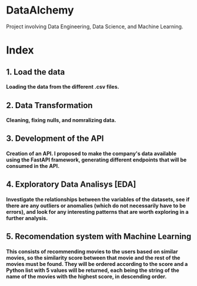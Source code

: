 # DataAlchemy
Project involving Data Engineering, Data Science, and Machine Learning.

# Index

## 1. Load the data
#### Loading the data from the different .csv files.

## 2. Data Transformation
#### Cleaning, fixing nulls, and nomralizing data.

## 3. Development of the API
#### Creation of an API. I proposed to make the company's data available using the FastAPI framework, generating different endpoints that will be consumed in the API.

## 4. Exploratory Data Analisys [EDA]
#### Investigate the relationships between the variables of the datasets, see if there are any outliers or anomalies (which do not necessarily have to be errors), and look for any interesting patterns that are worth exploring in a further analysis.


## 5. Recomendation system with Machine Learning
#### This consists of recommending movies to the users based on similar movies, so the similarity score between that movie and the rest of the movies must be found. They will be ordered according to the score and a Python list with 5 values will be returned, each being the string of the name of the movies with the highest score, in descending order.
